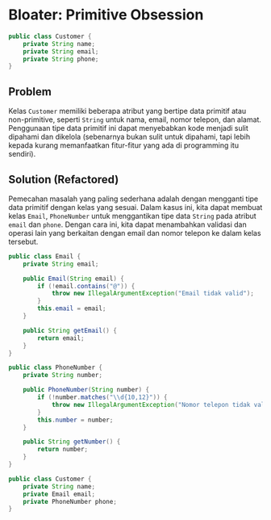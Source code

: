 # Bloater: Primitive Obsession
```java
public class Customer {
    private String name;
    private String email;
    private String phone;
}
```

## Problem
Kelas `Customer` memiliki beberapa atribut yang bertipe data primitif atau non-primitive, seperti `String` untuk nama, email, nomor telepon, dan alamat. Penggunaan tipe data primitif ini dapat menyebabkan kode menjadi sulit dipahami dan dikelola (sebenarnya bukan sulit untuk dipahami, tapi lebih kepada kurang memanfaatkan fitur-fitur yang ada di programming itu sendiri).

## Solution (Refactored)
Pemecahan masalah yang paling sederhana adalah dengan mengganti tipe data primitif dengan kelas yang sesuai. Dalam kasus ini, kita dapat membuat kelas `Email`, `PhoneNumber` untuk menggantikan tipe data `String` pada atribut `email` dan `phone`. Dengan cara ini, kita dapat menambahkan validasi dan operasi lain yang berkaitan dengan email dan nomor telepon ke dalam kelas tersebut.

```java
public class Email {
    private String email;

    public Email(String email) {
        if (!email.contains("@")) {
            throw new IllegalArgumentException("Email tidak valid");
        }
        this.email = email;
    }

    public String getEmail() {
        return email;
    }
}

public class PhoneNumber {
    private String number;

    public PhoneNumber(String number) {
        if (!number.matches("\\d{10,12}")) {
            throw new IllegalArgumentException("Nomor telepon tidak valid");
        }
        this.number = number;
    }

    public String getNumber() {
        return number;
    }
}

public class Customer {
    private String name;
    private Email email;
    private PhoneNumber phone;
}
```